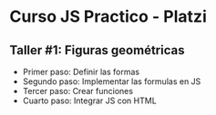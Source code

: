 # Curso JS Practico - Platzi

## Taller #1: Figuras geométricas

- Primer paso: Definir las formas
- Segundo paso: Implementar las formulas en JS
- Tercer paso: Crear funciones 
- Cuarto paso: Integrar JS con HTML